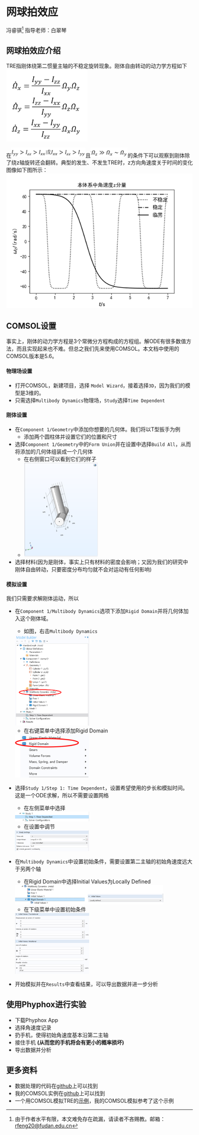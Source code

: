 # 网球拍效应
冯睿骐[^1]
指导老师：白翠琴
## 网球拍效应介绍
TRE指刚体绕第二惯量主轴的不稳定旋转现象。刚体自由转动的动力学方程如下
<img src="./images/eq1.png" width=220>

在<img src="./images/eq2.png" width=200>且<img src="./images/eq3.png" width=100>的条件下可以观察到刚体除了绕z轴旋转还会翻转。典型的发生、不发生TRE时，z方向角速度关于时间的变化图像如下图所示：
![](./images/flip-stable_modes_omega.png)

## COMSOL设置
事实上，刚体的动力学方程是3个常微分方程构成的方程组。解ODE有很多数值方法，而且实现起来也不难。但总之我们先来使用COMSOL。本文档中使用的COMSOL版本是5.6。

#### 物理场设置
- 打开COMSOL，新建项目，选择 `Model Wizard`，接着选择`3D`，因为我们的模型是3维的。
- 只需选择`Multibody Dynamics`物理场，`Study`选择`Time Dependent`

#### 刚体设置
- 在`Component 1/Geometry`中添加你想要的几何体。我们将以T型扳手为例
  - 添加两个圆柱体并设置它们的位置和尺寸
- 选择`Component 1/Geometry`中的`Form Union`并在设置中选择`Build All`，从而将添加的几何体组装成一个几何体
  - 在右侧窗口可以看到它们的样子
  - <img src="./images/geometry.png" width=200>
- 选择材料(因为是刚体，事实上只有材料的密度会影响；又因为我们的研究中刚体自由转动，只要密度分布均匀就不会对运动有任何影响)

#### 模拟设置
我们只需要求解刚体运动，所以
- 在`Component 1/Multibody Dynamics`选项下添加`Rigid Domain`并将几何体加入这个刚体域。
  - 如图，右击`Multibody Dynamics`
   <img src="./images/rigidDomain.png" width=200>

  - 在右键菜单中选择添加Rigid Domain
   <img src="./images/rigidDomain2.png" width=200>
- 选择`Study 1/Step 1: Time Dependent`，设置希望使用的步长和模拟时间。这是一个ODE求解，所以不需要设置网格
  - 在左侧菜单中选择
   <img src="./images/solver1.png" width=200>

  - 在设置中调节
   <img src="./images/solver2.png" width=200>
- 在`Multibody Dynamics`中设置初始条件，需要设置第二主轴的初始角速度远大于另两个轴
  - 在Rigid Domain中选择Initial Values为Locally Defined
  <img src="./images/initVal.png" width=400>

  - 在下级菜单中设置初始条件
  <img src="./images/initVal2.png" width=200>
- 开始模拟并在`Results`中查看结果，可以导出数据并进一步分析

## 使用Phyphox进行实验
- 下载Phyphox App
- 选择角速度记录
- 扔手机，使得初始角速度基本沿第二主轴
- 接住手机 **(从而您的手机将会有更小的概率损坏)**
- 导出数据并分析

## 更多资料

- 数据处理的代码在[github](https://github.com/weenming/TRE_simulation)上可以找到
- 我的COMSOL实例在[github](https://github.com/weenming/TRE_simulation/tree/master/COMSOL)上可以找到
- 一个用COMSOL模拟TRE的[示例](https://www.comsol.com/blogs/why-do-tennis-rackets-tumble-the-dzhanibekov-effect-explained/)，我的COMSOL模拟参考了这个示例

[^1]: 由于作者水平有限，本文难免存在疏漏，请读者不吝赐教。邮箱：rfeng20@fudan.edu.cn